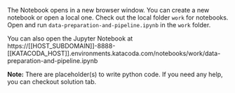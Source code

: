The Notebook opens in a new browser window. You can create a new notebook or open a local one. Check out the local folder `work` for notebooks. Open and run `data-preparation-and-pipeline.ipynb` in the `work` folder.

You can also open the Jupyter Notebook at https://[[HOST_SUBDOMAIN]]-8888-[[KATACODA_HOST]].environments.katacoda.com/notebooks/work/data-preparation-and-pipeline.ipynb

**Note:**
There are placeholder(s) to write python code. If you need any help, you can checkout solution tab.